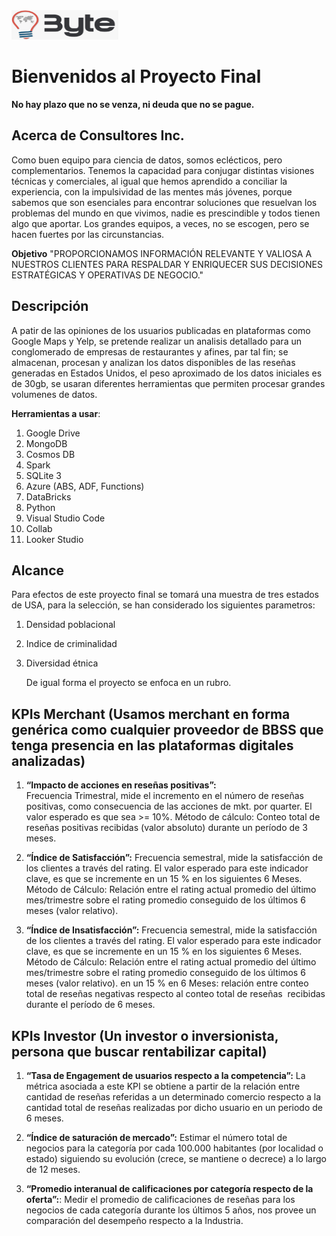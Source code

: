<img src="src\images\logof.jpeg" width="171" height="47">

# Bienvenidos al Proyecto Final
**No hay plazo que no se venza, ni deuda que no se pague.**

## Acerca de Consultores Inc.

Como buen equipo para ciencia de datos, somos eclécticos, pero complementarios.
Tenemos la capacidad para conjugar distintas visiones técnicas y comerciales, al igual que hemos aprendido a conciliar la experiencia, con la impulsividad de las mentes más jóvenes, porque sabemos que son esenciales para encontrar soluciones que resuelvan los problemas del mundo en que vivimos, nadie es prescindible y todos tienen algo que aportar.
Los grandes equipos, a veces, no se escogen, pero se hacen fuertes por las circunstancias.

**Objetivo** 
"PROPORCIONAMOS INFORMACIÓN RELEVANTE Y VALIOSA A NUESTROS CLIENTES PARA RESPALDAR Y ENRIQUECER SUS DECISIONES ESTRATÉGICAS Y OPERATIVAS DE NEGOCIO."

## Descripción

A patir de las opiniones de los usuarios publicadas en plataformas como Google Maps y Yelp, se pretende realizar un analisis detallado para un conglomerado de empresas de restaurantes y afines, par tal fin; se almacenan, procesan y analizan los datos disponibles de las reseñas generadas en Estados Unidos, el peso aproximado de los datos iniciales es de 30gb, se usaran diferentes herramientas que permiten procesar grandes volumenes de datos.

**Herramientas a usar**:
1. Google Drive
2. MongoDB
3. Cosmos DB
4. Spark
5. SQLite 3
6. Azure (ABS, ADF, Functions)
7. DataBricks
8. Python
9. Visual Studio Code
10. Collab
11. Looker Studio

   

## Alcance

   Para efectos de este proyecto final se tomará una muestra de tres estados de USA, para la selección, se han considerado los siguientes parametros:
1. Densidad poblacional
2. Indice de criminalidad
3. Diversidad étnica
   
   De igual forma el proyecto se enfoca en un rubro.

## KPIs Merchant (Usamos merchant en forma genérica como cualquier proveedor de BBSS que tenga presencia en las plataformas digitales analizadas)

1. **“Impacto de acciones en reseñas positivas”:**   
   Frecuencia Trimestral, mide el incremento en el número de reseñas positivas, como consecuencia de las acciones de mkt. por quarter. El valor esperado es que sea >= 10%. Método de cálculo: Conteo total de reseñas positivas recibidas (valor absoluto) durante un período de 3 meses.

2. **“Índice de Satisfacción”:** 
   Frecuencia semestral, mide la satisfacción de los clientes a través del rating. El valor esperado para este indicador clave, es que se incremente en un 15 % en los siguientes 6 Meses. Método de Cálculo: Relación entre el rating actual promedio del último mes/trimestre sobre el rating promedio conseguido de los últimos 6 meses (valor relativo).
3. **“Índice de Insatisfacción”:** 
   Frecuencia semestral, mide la satisfacción de los clientes a través del rating. El valor esperado para este indicador clave, es que se incremente en un 15 % en los siguientes 6 Meses. Método de Cálculo: Relación entre el rating actual promedio del último mes/trimestre sobre el rating promedio conseguido de los últimos 6 meses (valor relativo). en un 15 % en 6 Meses: relación entre conteo total de reseñas negativas respecto al conteo total de reseñas  recibidas durante el período de 6 meses.

## KPIs Investor (Un investor o inversionista, persona que buscar rentabilizar capital)

1. **“Tasa de Engagement de usuarios respecto a la competencia”:** 
   La métrica asociada a este KPI se obtiene a partir de la relación entre cantidad de reseñas referidas a un determinado comercio respecto a la cantidad total de reseñas realizadas por dicho usuario en un periodo de 6 meses.
   
2. **“Índice de saturación de mercado”:**
   Estimar el número total de negocios para la categoría por cada 100.000 habitantes (por localidad o estado) siguiendo su evolución (crece, se mantiene o decrece) a lo largo de 12 meses. 
   
3. **“Promedio interanual de calificaciones por categoría respecto de la oferta”:**:
   Medir el promedio de calificaciones de reseñas para los negocios de cada categoría durante los últimos 5 años, nos provee un comparación del desempeño respecto a la Industria.